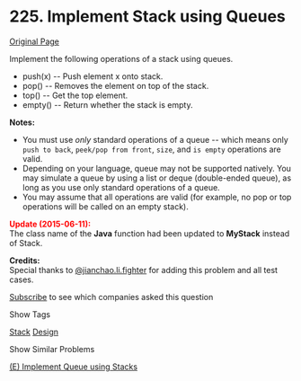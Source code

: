 # 225. Implement Stack using Queues

[Original Page](https://leetcode.com/problems/implement-stack-using-queues/)

Implement the following operations of a stack using queues.

*   push(x) -- Push element x onto stack.
*   pop() -- Removes the element on top of the stack.
*   top() -- Get the top element.
*   empty() -- Return whether the stack is empty.

**Notes:**  

*   You must use _only_ standard operations of a queue -- which means only `push to back`, `peek/pop from front`, `size`, and `is empty` operations are valid.
*   Depending on your language, queue may not be supported natively. You may simulate a queue by using a list or deque (double-ended queue), as long as you use only standard operations of a queue.
*   You may assume that all operations are valid (for example, no pop or top operations will be called on an empty stack).

**<font color="red">Update (2015-06-11):</font>**  
The class name of the **Java** function had been updated to **MyStack** instead of Stack.

**Credits:**  
Special thanks to [@jianchao.li.fighter](https://leetcode.com/discuss/user/jianchao.li.fighter) for adding this problem and all test cases.

<div>

[Subscribe](/subscribe/) to see which companies asked this question

</div>

<div>

<div id="tags" class="btn btn-xs btn-warning">Show Tags</div>

<span class="hidebutton">[Stack](/tag/stack/) [Design](/tag/design/)</span></div>

<div>

<div id="similar" class="btn btn-xs btn-warning">Show Similar Problems</div>

<span class="hidebutton">[(E) Implement Queue using Stacks](/problems/implement-queue-using-stacks/)</span></div>